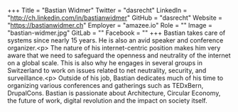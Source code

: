 +++
Title = "Bastian Widmer"
Twitter = "dasrecht"
LinkedIn = "http://ch.linkedin.com/in/bastianwidmer"
GitHub = "dasrecht"
Website = "https://bastianwidmer.ch"
Employer = "amazee.io"
Role = ""
Image = "bastian-widmer.jpg"
GitLab = ""
Facebook = ""
+++
Bastian takes care of systems since nearly 15 years. He is also an avid speaker and conference organizer.&lt;p&gt; The nature of his internet-centric position makes him very aware that we need to safeguard the openness and neutrality of the internet on a global scale. This is also why he engages in several groups in Switzerland to work on issues related to net neutrality, security, and surveillance.&lt;p&gt; Outside of his job, Bastian dedicates much of his time to organizing various conferences and gatherings such as TEDxBern, DrupalCons. Bastian is passionate about Architecture, Circular Economy, the future of work, digital revolution and the impact on society itself.